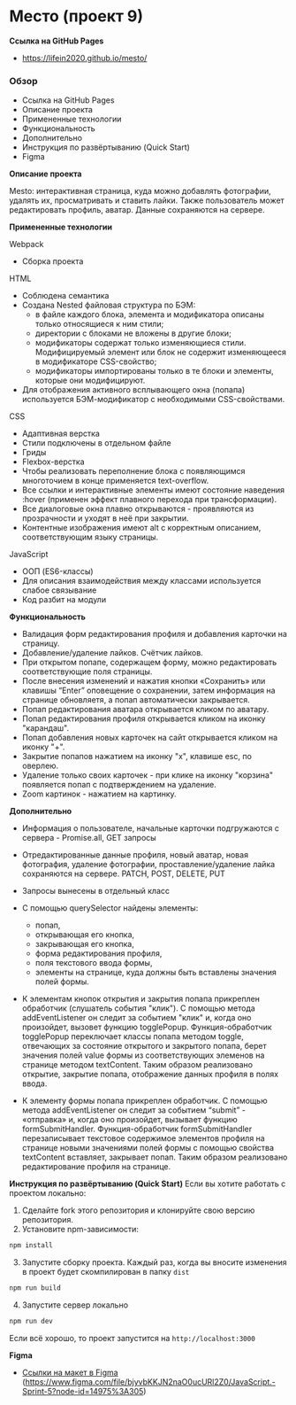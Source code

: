 #  Место (проект 9)

**Ссылка  на GitHub Pages**
*  https://lifein2020.github.io/mesto/
### Обзор

* Ссылка  на GitHub Pages
* Описание проекта
* Примененные технологии
* Функциональность
* Дополнительно
* Инструкция по развёртыванию (Quick Start)
* Figma

**Описание проекта**

Mesto: интерактивная страница, куда можно добавлять фотографии, удалять их, просматривать и ставить лайки. Также пользователь может редактировать профиль, аватар. Данные сохраняются на сервере.

**Примененные технологии**

Webpack
* Сборка проекта

HTML
* Соблюдена семантика
* Создана Nested файловая структура по БЭМ:
  - в файле каждого блока, элемента и модификатора описаны только относящиеся к ним стили;
  - директории с блоками не вложены в другие блоки;
  - модификаторы содержат только изменяющиеся стили. Модифицируемый элемент или блок не содержит изменяющееся в модификаторе CSS-свойство;
  - модификаторы импортированы только в те блоки и элементы, которые они модифицируют.
* Для отображения активного всплывающего окна (попапа) используется БЭМ-модификатор с необходимыми CSS-свойствами.

CSS
* Адаптивная верстка
* Стили подключены в отдельном файле
* Гриды
* Flexbox-верстка
* Чтобы реализовать переполнение блока с появляющимся многоточием в конце применяется text-overflow.
* Все ссылки и интерактивные элементы имеют состояние наведения :hover (применен эффект плавного перехода при трансформации).
* Все диалоговые окна плавно открываются - проявляются из прозрачности и уходят в неё при закрытии.
* Контентные изображения имеют alt с корректным описанием, соответствующим языку страницы.

JavaScript
* ООП (ES6-классы)
* Для описания взаимодействия между классами используется слабое связывание
* Код разбит на модули

**Функциональность**

* Валидация форм редактирования профиля и добавления карточки на страницу.
* Добавление/удаление лайков. Счётчик лайков.
* При открытом попапе, содержащем форму, можно редактировать соответствующие поля страницы.
* После внесения изменений и нажатия кнопки «Сохранить» или клавишы “Enter” оповещение о сохранении, затем информация на странице обновляетя, а попап автоматически закрывается.
* Попап редактирования аватара открывается кликом по аватару.
* Попап редактирования профиля открывается кликом на иконку "карандаш".
* Попап добавления новых карточек на сайт открывается кликом на иконку "+".
* Закрытие попапов нажатием на иконку "х", клавише esc, по оверлею.
* Удаление только своих карточек - при клике на иконку "корзина" появляется попап с подтверждением на удаление.
* Zoom картинок - нажатием на картинку.

**Дополнительно**

* Информация о пользователе, начальные карточки подгружаются с сервера - Promise.all, GET запросы

* Отредактированные данные профиля, новый аватар, новая фотография, удаление фотографии, проставление/удаление лайка сохраняются на сервере. PATCH, POST, DELETE, PUT

* Запросы вынесены в отдельный класс

* С помощью querySelector найдены элементы:
  - попап,
  - открывающая его кнопка,
  - закрывающая его кнопка,
  - форма редактирования профиля,
  - поля текстового ввода формы,
  - элементы на странице, куда должны быть вставлены значения полей формы.

* К элементам кнопок открытия и закрытия попапа прикреплен обработчик (слушатель события "клик"). С помощью метода addEventListener он следит за событием "клик" и, когда оно произойдет, вызовет функцию togglePopup.
Функция-обработчик togglePopup переключает классы попапа методом toggle, отвечающих за состояние открытого и закрытого попапа, берет значения полей value формы из соответствующих элеменов на странице методом textContent.
Таким образом реализовано открытие, закрытие попапа, отображение данных профиля в полях ввода.

* К элементу формы попапа прикреплен обработчик. С помощью метода addEventListener он следит за событием “submit” - «отправка» и, когда оно произойдет, вызывает функцию formSubmitHandler. Функция-обработчик formSubmitHandler перезаписывает текстовое содержимое элементов профиля на странице новыми значениями полей формы с помощью свойства textContent вставляет, закрывает попап.
Таким образом реализовано редактирование профиля на странице.

**Инструкция по развёртыванию (Quick Start)**
Если вы хотите работать с проектом локально:

1. Сделайте fork этого репозитория и клонируйте свою версию репозитория.
2. Установите npm-зависимости:
```sh
npm install
```
3. Запустите сборку проекта. Каждый раз, когда вы вносите изменения в проект будет скомпилирован в папку `dist`
```sh
npm run build
```
4. Запустите сервер локально
```sh
npm run dev
```
Если всё хорошо, то проект запустится на `http://localhost:3000`

**Figma**
* [Ссылки на макет в Figma](https://www.figma.com/file/2cn9N9jSkmxD84oJik7xL7/JavaScript.-Sprint-4?node-id=0%3A1) (https://www.figma.com/file/bjyvbKKJN2naO0ucURl2Z0/JavaScript.-Sprint-5?node-id=14975%3A305)
